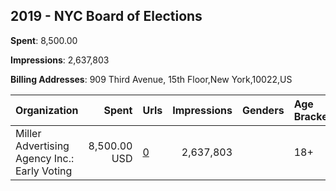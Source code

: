 ## 2019 - NYC Board of Elections 
**Spent**: 8,500.00

**Impressions**: 2,637,803

**Billing Addresses**: 909 Third Avenue, 15th Floor,New York,10022,US

|Organization|Spent|Urls|Impressions|Genders|Age Brackets|Country Codes|
|:---|---:|:---|---:|:---|:---|:---|
|Miller Advertising Agency  Inc.: Early Voting|8,500.00 USD|[0](https://www.snap.com/political-ads/asset/31d7fa5f1af2bc99a3d3b20f329fd62faa77291bfde6020cc11e663291968890?mediaType=png)|2,637,803||18+|united states|
